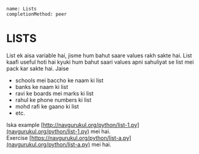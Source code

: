 ```ngMeta
name: Lists
completionMethod: peer
```
# LISTS

List ek aisa variable hai, jisme hum bahut saare values rakh sakte hai. List kaafi useful hoti hai kyuki hum bahut saari 
values apni sahuliyat se list mei pack kar sakte hai. Jaise

* schools mei baccho ke naam ki list
* banks ke naam ki list
* ravi ke boards mei marks ki list
* rahul ke phone numbers ki list
* mohd rafi ke gaano ki list
* etc.

Iska example [http://navgurukul.org/python/list-1.py](navgurukul.org/python/list-1.py) mei hai.  
Exercise [https://navgurukul.org/python/list-a.py](navgurukul.org/python/list-a.py) mei hai.

